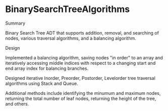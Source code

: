 # BinarySearchTreeAlgorithms
Summary

Binary Search Tree ADT that supports addition, removal, and searching of nodes, various traversal algorithms, and a balancing algorithm.

Design

Implemented a balancing algorithm, saving nodes "in order" to an array and iteratively accessing middle indices with respect to a changing start and end array index for balancing branches.

Designed iterative Inorder, Preorder, Postorder, Levelorder tree traversal algorithms using Stack and Queue.

Additional methods include identifying the minumum and maximum nodes, returning the total number of leaf nodes, returning the height of the tree, and others.
